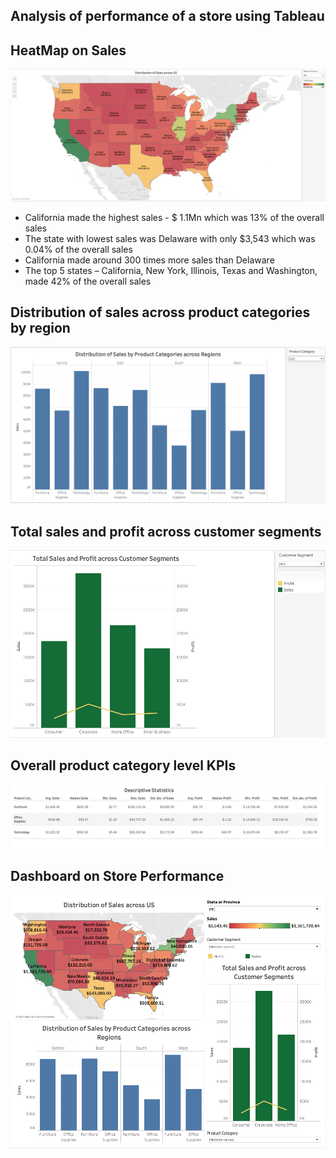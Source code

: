 ## Analysis of performance of a store using Tableau

## HeatMap on Sales
![Worksheet%201](https://github.com/Sonull/Store-Performance-Analysis/blob/master/Worksheet%201.png)
* California made the highest sales - $ 1.1Mn which was 13% of the overall sales
*	The state with lowest sales was Delaware with only $3,543 which was 0.04% of the overall sales   
* California made around 300 times more sales than Delaware
*	The top 5 states – California, New York, Illinois, Texas and Washington, made 42% of the overall sales


## Distribution of sales across product categories by region
![Worksheet%202](https://github.com/Sonull/Store-Performance-Analysis/blob/master/Worksheet%202.png)

## Total sales and profit across customer segments
![Worksheet%203](https://github.com/Sonull/Store-Performance-Analysis/blob/master/Worksheet%203.png)

## Overall product category level KPIs
![worksheet%204](https://github.com/Sonull/Store-Performance-Analysis/blob/master/worksheet%204.png)

## Dashboard on Store Performance
![Dashboard%201](https://github.com/Sonull/Store-Performance-Analysis/blob/master/Dashboard%201.png)

